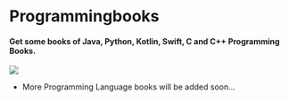 # Programmingbooks
#### Get some books of Java, Python, Kotlin, Swift, C and C++ Programming Books.<br/>
[<img src='https://github.com/ShivaniMakvana/Programmingbooks/blob/main/images/slide01.jpg'>](https://shivanimakvana.github.io/Programmingbooks)
- More Programming Language books will be added soon...
